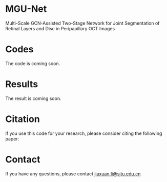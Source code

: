 # MGU-Net
Multi-Scale GCN-Assisted Two-Stage Network for Joint Segmentation of Retinal Layers and Disc in Peripapillary OCT Images

# Codes
The code is coming soon.

# Results
The result is coming soon.

# Citation
If you use this code for your research, please consider citing the following paper:

# Contact
If you have any questions, please contact jiaxuan.li@sjtu.edu.cn
